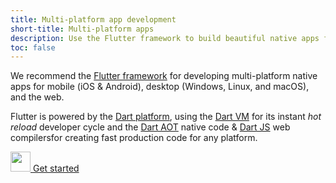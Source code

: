 ```yaml
---
title: Multi-platform app development
short-title: Multi-platform apps
description: Use the Flutter framework to build beautiful native apps for many platforms and operating systems from a single codebase.
toc: false
---
```


We recommend the [Flutter framework][] for developing multi-platform native apps for mobile (iOS & Android), desktop (Windows, Linux, and macOS), and the web.

Flutter is powered by the [Dart platform](/overview#platform), using the
[Dart VM](/overview#platform) for its instant _hot reload_ developer cycle and
the [Dart AOT](/overview#native-platform) native code &
[Dart JS](/overview#web-platform) web compilersfor creating fast production code
for any platform.

<p class="text-center"> 
  <a href="{{site.flutter}}/get-started" class="btn btn-primary btn-lg no-automatic-external">
    <img src="{% asset shared/flutter/icon/64.png @path %}" width="32px" alt=""/>
    Get started
  </a>
</p>

[Flutter framework]: {{site.flutter}}
